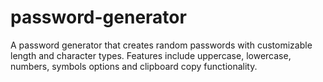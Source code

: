 # password-generator
A password generator that creates random passwords with customizable length and character types. Features include uppercase, lowercase, numbers, symbols options and clipboard copy functionality.
